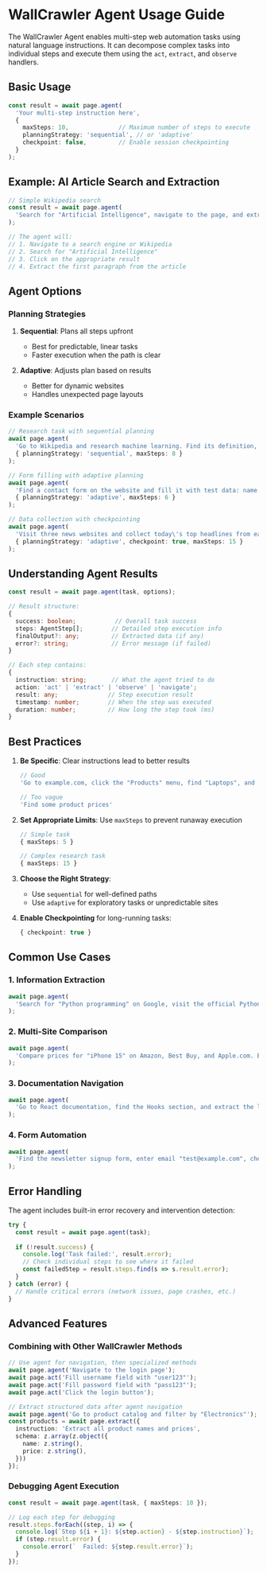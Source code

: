 # WallCrawler Agent Usage Guide

The WallCrawler Agent enables multi-step web automation tasks using natural language instructions. It can decompose complex tasks into individual steps and execute them using the `act`, `extract`, and `observe` handlers.

## Basic Usage

```typescript
const result = await page.agent(
  'Your multi-step instruction here',
  {
    maxSteps: 10,              // Maximum number of steps to execute
    planningStrategy: 'sequential', // or 'adaptive'
    checkpoint: false,         // Enable session checkpointing
  }
);
```

## Example: AI Article Search and Extraction

```typescript
// Simple Wikipedia search
const result = await page.agent(
  'Search for "Artificial Intelligence", navigate to the page, and extract the first paragraph of the article'
);

// The agent will:
// 1. Navigate to a search engine or Wikipedia
// 2. Search for "Artificial Intelligence"
// 3. Click on the appropriate result
// 4. Extract the first paragraph from the article
```

## Agent Options

### Planning Strategies

1. **Sequential**: Plans all steps upfront
   - Best for predictable, linear tasks
   - Faster execution when the path is clear

2. **Adaptive**: Adjusts plan based on results
   - Better for dynamic websites
   - Handles unexpected page layouts

### Example Scenarios

```typescript
// Research task with sequential planning
await page.agent(
  'Go to Wikipedia and research machine learning. Find its definition, main types, and applications.',
  { planningStrategy: 'sequential', maxSteps: 8 }
);

// Form filling with adaptive planning
await page.agent(
  'Find a contact form on the website and fill it with test data: name "John Doe", email "john@example.com"',
  { planningStrategy: 'adaptive', maxSteps: 6 }
);

// Data collection with checkpointing
await page.agent(
  'Visit three news websites and collect today\'s top headlines from each',
  { planningStrategy: 'adaptive', checkpoint: true, maxSteps: 15 }
);
```

## Understanding Agent Results

```typescript
const result = await page.agent(task, options);

// Result structure:
{
  success: boolean;           // Overall task success
  steps: AgentStep[];        // Detailed step execution info
  finalOutput?: any;         // Extracted data (if any)
  error?: string;            // Error message (if failed)
}

// Each step contains:
{
  instruction: string;       // What the agent tried to do
  action: 'act' | 'extract' | 'observe' | 'navigate';
  result: any;              // Step execution result
  timestamp: number;        // When the step was executed
  duration: number;         // How long the step took (ms)
}
```

## Best Practices

1. **Be Specific**: Clear instructions lead to better results
   ```typescript
   // Good
   'Go to example.com, click the "Products" menu, find "Laptops", and extract prices for the first 5 items'
   
   // Too vague
   'Find some product prices'
   ```

2. **Set Appropriate Limits**: Use `maxSteps` to prevent runaway execution
   ```typescript
   // Simple task
   { maxSteps: 5 }
   
   // Complex research task
   { maxSteps: 15 }
   ```

3. **Choose the Right Strategy**:
   - Use `sequential` for well-defined paths
   - Use `adaptive` for exploratory tasks or unpredictable sites

4. **Enable Checkpointing** for long-running tasks:
   ```typescript
   { checkpoint: true }
   ```

## Common Use Cases

### 1. Information Extraction
```typescript
await page.agent(
  'Search for "Python programming" on Google, visit the official Python website, and extract the current version number'
);
```

### 2. Multi-Site Comparison
```typescript
await page.agent(
  'Compare prices for "iPhone 15" on Amazon, Best Buy, and Apple.com. Extract the price from each site.'
);
```

### 3. Documentation Navigation
```typescript
await page.agent(
  'Go to React documentation, find the Hooks section, and extract the list of built-in hooks with their descriptions'
);
```

### 4. Form Automation
```typescript
await page.agent(
  'Find the newsletter signup form, enter email "test@example.com", check the "weekly updates" checkbox, and submit'
);
```

## Error Handling

The agent includes built-in error recovery and intervention detection:

```typescript
try {
  const result = await page.agent(task);
  
  if (!result.success) {
    console.log('Task failed:', result.error);
    // Check individual steps to see where it failed
    const failedStep = result.steps.find(s => s.result.error);
  }
} catch (error) {
  // Handle critical errors (network issues, page crashes, etc.)
}
```

## Advanced Features

### Combining with Other WallCrawler Methods

```typescript
// Use agent for navigation, then specialized methods
await page.agent('Navigate to the login page');
await page.act('Fill username field with "user123"');
await page.act('Fill password field with "pass123"');
await page.act('Click the login button');

// Extract structured data after agent navigation
await page.agent('Go to product catalog and filter by "Electronics"');
const products = await page.extract({
  instruction: 'Extract all product names and prices',
  schema: z.array(z.object({
    name: z.string(),
    price: z.string(),
  }))
});
```

### Debugging Agent Execution

```typescript
const result = await page.agent(task, { maxSteps: 10 });

// Log each step for debugging
result.steps.forEach((step, i) => {
  console.log(`Step ${i + 1}: ${step.action} - ${step.instruction}`);
  if (step.result.error) {
    console.error(`  Failed: ${step.result.error}`);
  }
});
```
